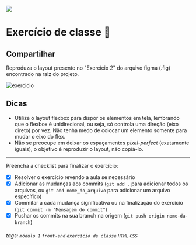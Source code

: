 ![](https://i.imgur.com/xG74tOh.png)

# Exercício de classe 🏫

## Compartilhar

Reproduza o layout presente no "Exercício 2" do arquivo figma (.fig) encontrado na raiz do projeto.

![exercicio](https://i.imgur.com/lyP5OqU.png)

## Dicas

- Utilize o layout flexbox para dispor os elementos em tela, lembrando que o flexbox é unidirecional, ou seja, só controla uma direção (eixo direto) por vez. Não tenha medo de colocar um elemento somente para mudar o eixo do flex.
- Não se preocupe em deixar os espaçamentos *pixel-perfect* (exatamente iguais), o objetivo é reproduzir o layout, não copiá-lo.

---

Preencha a checklist para finalizar o exercício:

- [X] Resolver o exercício revendo a aula se necessário
- [X] Adicionar as mudanças aos commits (`git add .` para adicionar todos os arquivos, ou `git add nome_do_arquivo` para adicionar um arquivo específico)
- [X] Commitar a cada mudança significativa ou na finalização do exercício (`git commit -m "Mensagem do commit"`)
- [X] Pushar os commits na sua branch na origem (`git push origin nome-da-branch`)

###### tags: `módulo 1` `front-end` `exercício de classe` `HTML` `CSS`
